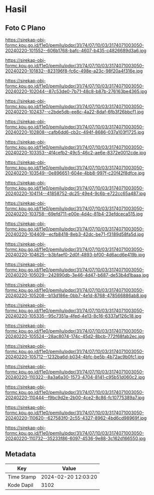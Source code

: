 # Hasil

## Foto C Plano

https://sirekap-obj-formc.kpu.go.id/f1e0/pemilu/pdpr/31/74/07/10/03/3174071003050-20240220-101552--606b1768-bafc-4607-b435-c4826689d3a6.jpg

https://sirekap-obj-formc.kpu.go.id/f1e0/pemilu/pdpr/31/74/07/10/03/3174071003050-20240220-101832--823196f8-fc6c-498e-a23c-98f20a4f316e.jpg

https://sirekap-obj-formc.kpu.go.id/f1e0/pemilu/pdpr/31/74/07/10/03/3174071003050-20240220-102044--87c53de0-7b71-48c8-b87b-276163be4365.jpg

https://sirekap-obj-formc.kpu.go.id/f1e0/pemilu/pdpr/31/74/07/10/03/3174071003050-20240220-102437--c2bde5db-ee8c-4a22-8daf-6fb3f26bbcf1.jpg

https://sirekap-obj-formc.kpu.go.id/f1e0/pemilu/pdpr/31/74/07/10/03/3174071003050-20240220-102808--cafb6dd6-cb2c-494f-8686-037a103f1725.jpg

https://sirekap-obj-formc.kpu.go.id/f1e0/pemilu/pdpr/31/74/07/10/03/3174071003050-20240220-103353--4f4cefb2-49c5-46c2-ae6e-8372e0012cde.jpg

https://sirekap-obj-formc.kpu.go.id/f1e0/pemilu/pdpr/31/74/07/10/03/3174071003050-20240220-103549--0e896651-604e-4bb8-997f-c20f42f8dfce.jpg

https://sirekap-obj-formc.kpu.go.id/f1e0/pemilu/pdpr/31/74/07/10/03/3174071003050-20240220-104114--41858752-dc25-49e4-9c6b-e722cc65a487.jpg

https://sirekap-obj-formc.kpu.go.id/f1e0/pemilu/pdpr/31/74/07/10/03/3174071003050-20240220-103758--69efd711-e00e-4d4c-81b4-23efdceca515.jpg

https://sirekap-obj-formc.kpu.go.id/f1e0/pemilu/pdpr/31/74/07/10/03/3174071003050-20240220-104409--ecfb8418-8eb3-42dc-be71-f3189d58fa5d.jpg

https://sirekap-obj-formc.kpu.go.id/f1e0/pemilu/pdpr/31/74/07/10/03/3174071003050-20240220-104625--b3bfaef0-2d0f-4893-bf00-4d6acd6e419b.jpg

https://sirekap-obj-formc.kpu.go.id/f1e0/pemilu/pdpr/31/74/07/10/03/3174071003050-20240220-105029--242890db-3e46-4d47-b687-de53b4d1baaa.jpg

https://sirekap-obj-formc.kpu.go.id/f1e0/pemilu/pdpr/31/74/07/10/03/3174071003050-20240220-105208--b13d186e-0bb7-4e1d-8768-478566886ab8.jpg

https://sirekap-obj-formc.kpu.go.id/f1e0/pemilu/pdpr/31/74/07/10/03/3174071003050-20240220-105335--95c7351a-4fed-4e13-8c16-6337af126c18.jpg

https://sirekap-obj-formc.kpu.go.id/f1e0/pemilu/pdpr/31/74/07/10/03/3174071003050-20240220-105524--28ac8074-174c-45d2-8bcb-772f68fab2ec.jpg

https://sirekap-obj-formc.kpu.go.id/f1e0/pemilu/pdpr/31/74/07/10/03/3174071003050-20240220-105712--1232ba6d-b034-4bfc-be5b-4b72ac9b0fc1.jpg

https://sirekap-obj-formc.kpu.go.id/f1e0/pemilu/pdpr/31/74/07/10/03/3174071003050-20240220-110322--8a3a6a30-1573-4704-8141-c95b51d060c2.jpg

https://sirekap-obj-formc.kpu.go.id/f1e0/pemilu/pdpr/31/74/07/10/03/3174071003050-20240220-110444--f9bc9d2e-2b00-4ce2-8c86-fc10775389a7.jpg

https://sirekap-obj-formc.kpu.go.id/f1e0/pemilu/pdpr/31/74/07/10/03/3174071003050-20240220-110620--627583f0-2c55-4327-8962-4bd6cd98969f.jpg

https://sirekap-obj-formc.kpu.go.id/f1e0/pemilu/pdpr/31/74/07/10/03/3174071003050-20240220-110732--35233f86-6097-4536-9e88-3c162d166550.jpg


## Metadata

| Key        | Value               |
| ---------- | ------------------- |
| Time Stamp | 2024-02-20 12:03:20 |
| Kode Dapil | 3102                |



